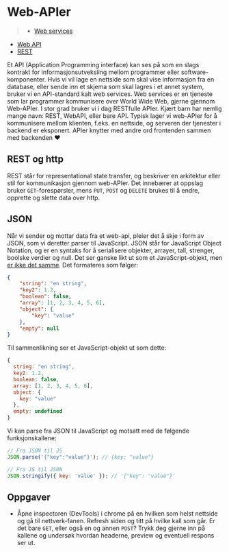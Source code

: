 # Web-APIer

> -   [Web services](https://en.wikipedia.org/wiki/Web_service)

-   [Web API](https://en.wikipedia.org/wiki/Web_API)
-   [REST](https://en.wikipedia.org/wiki/Representational_state_transfer)

Et API (Application Programming interface) kan ses på som en slags kontrakt for informasjonsutveksling mellom programmer eller software-komponenter. Hvis vi vil lage en nettside som skal vise informasjon fra en database, eller sende inn et skjema som skal lagres i et annet system, bruker vi en API-standard kalt web services. Web services er en tjeneste som lar programmer kommunisere over World Wide Web, gjerne gjennom Web-APIer. I stor grad bruker vi i dag RESTfulle APIer. Kjært barn har nemlig mange navn: REST, WebAPI, eller bare API. Typisk lager vi web-APIer for å kommunisere mellom klienten, f.eks. en nettside, og serveren der tjenester i backend er eksponert. APIer knytter med andre ord frontenden sammen med backenden ❤️

## REST og http

REST står for representational state transfer, og beskriver en arkitektur eller stil for kommunikasjon gjennom web-APIer. Det innebærer at oppslag bruker `GET`-forespørsler, mens `PUT`, `POST` og `DELETE` brukes til å endre, opprette og slette data over http.

## JSON

Når vi sender og mottar data fra et web-api, pleier det å skje i form av JSON, som vi deretter parser til JavaScript.
JSON står for JavaScript Object Notation, og er en syntaks for å serialisere objekter, arrayer, tall, strenger, boolske verdier og null. Det ser ganske likt ut som et JavaScript-objekt, men [er ikke det samme](http://timelessrepo.com/json-isnt-a-javascript-subset). Det formateres som følger:

```json
{
    "string": "en string",
    "key2": 1.2,
    "boolean": false,
    "array": [1, 2, 3, 4, 5, 6],
    "object": {
        "key": "value"
    },
    "empty": null
}
```

Til sammenlikning ser et JavaScript-objekt ut som dette:

```javascript
{
  string: "en string",
  key2: 1.2,
  boolean: false,
  array: [1, 2, 3, 4, 5, 6],
  object: {
    key: "value"
  },
  empty: undefined
}
```

Vi kan parse fra JSON til JavaScript og motsatt med de følgende funksjonskallene:

```javascript
// Fra JSON til JS
JSON.parse('{"key":"value"}'); // {key: "value"}
```

```javascript
// Fra JS til JSON
JSON.stringify({ key: 'value' }); // '{"key": "value"}'
```

## Oppgaver

-   Åpne inspectoren (DevTools) i chrome på en hvilken som helst nettside og gå til nettverk-fanen. Refresh siden og titt på hvilke kall som går. Er det bare `GET`, eller også en og annen `POST`? Trykk deg gjerne inn på kallene og undersøk hvordan headerne, preview og eventuell respons ser ut.
